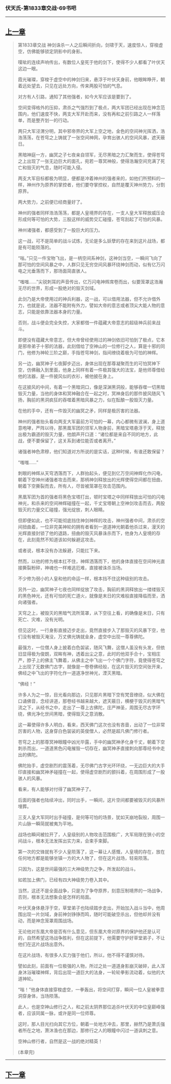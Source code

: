 ### 伏天氏-第1833章交战-69书吧

--------
[上一章](./e38597b878089da416bfbbcd19327633.md)
--------


>
>
>
>第1833章交战
>神剑诛杀一人之后瞬间折向，剑啸于天，速度惊人，穿梭虚空，仿佛能够锁定阴影中的身影。
>
>噗呲的连续声响传出，有数位人皇死于他的剑下，使得不少人都看了叶伏天这边一眼。
>
>霞光璀璨，穿梭于虚空中的神剑归来，悬浮于叶伏天身前，他眼眸睁开，朝着远处望去，只见在远处方向，传来两股可怕的气息。
>
>对方有人引路，通知了其他强者，如今大军应该是要到了。
>
>空间变得格外的压抑，肃杀之气强烈到了极点，两大军团已经出现在神念范围内，他们速度不快，两支大军开赴而来，没有再和之前引路之人一样落单，而是整齐划一的行动。
>
>两只大军泾渭分明，其中邪帝界的大军上空之地，金色的空间神光挥洒，浩浩荡荡，在苍穹之上铸就了一张空间神网，孕育出骇人的空间风暴，遮天蔽日。
>
>黑暗神庭一方，幽冥之子七夜亲自领军，无尽黑暗之力汇聚而生，使得苍穹之上出现了一张无边巨大的面孔，宛若一尊冥神般，使得浩瀚空间充满了死亡和毁灭的气息，随时可能入侵。
>
>两支大军目标都极为明显，便都是冲着神州的强者来的，如他们所预料的一样，神州作为原界的掌控者，他们要夺掌控权，自然是覆灭神州势力，分割原界。
>
>两大势力，之前便已经商量好了。
>
>神州的强者同样浩浩荡荡，都是人皇境界的存在，一支人皇大军释放威压会形成何等可怕的大势，三股这样的威势交汇碰撞，苍穹刮起了可怕的风暴。
>
>神州诸强者，都感受到了一股巨大的压力。
>
>这一战，可不是简单的战斗试炼，无论是多么妖孽的存在来到这片战场，都是有可能陨落的。
>
>“嗡。”只见一件宝物飞出，是一柄空间系神剑，这神剑当空，一瞬间飞向了那可怕的空间风暴之中，人群只见无穷空间风暴环绕神剑而动，似有亿万闪电之光垂落而下，那场面简直骇人。
>
>“嗤嗤……”尖锐刺耳的声音传出，亿万闪电神辉席卷而出，似要笼罩这浩瀚无尽的世界，形成一股绝对的毁灭剑域。
>
>此剑乃是大帝使用过的神兵利器，这一战，可以借用法器，但不允许借外力，也就是说，法器不能附有外力，譬如大帝的意志或者顶尖大能人物的意志，只能是依靠法器本身的力量。
>
>否则，战斗便会完全失控，大家都借一件蕴藏大帝意志的超级神兵前来战斗。
>
>即便没有蕴藏大帝意志，但大帝曾经使用过的神剑依旧可怕到了极点，它本是邪帝弟子十邪的法器，此刻借给了空神山的一位修行之人，算是十邪的同门，他修为神轮三阶之巅，手指苍穹神剑，指间缭绕着极为可怕的神辉。
>
>另一边，幽冥神子七夜脚步迈出，身体出现在那尊凝聚而生的可怕冥神下空，仿佛融入到里面，他身上同样有着一件极其强大的法宝，是他师尊借给他的法器，是一件披风似的衣衫，被他披在身上。
>
>在这披风的中间，有着一个黑暗洞口，像是深渊黑洞般，能够吞噬一切黑暗毁灭力量，当他的身体和冥神融合在一起之时，冥神身后的那件披风随风飞扬，胸前的黑洞疯狂的吞噬着黑暗风暴之力，似在酝酿一股毁灭力量。
>
>在他的手中，还有一件毁灭的幽冥之矛，同样是极厉害的法器。
>
>神州的强者抬头看向两支大军最前方可怕的一幕，内心都微有波澜，身上道意咆哮，严阵以待，那黑凰军团的领军人物身前，黑暗宝塔悬浮于天，释放出极为霸道的毁灭力量，他朗声开口道：“诸位都是来自不同的地方，此战，便不要保留了，这关系到诸位能否或者离开。”
>
>诸强者神色肃穆，他们知道对方所说的是实话，这种时候，有谁还敢保留？
>
>“嗤嗤……”
>
>刺眼的神辉从天穹洒落而下，人群抬起头，便见到亿万空间神辉化作闪电，朝着下空神州诸强者攻击而来，那柄神剑释放出的光辉使得空间都在扭曲，朝着下空撕裂而去，所有人，尽皆被笼罩在攻击范围内。
>
>黑凰军团为首的强者将黑色宝塔打出，顿时宝塔之中同样释放出可怕的闪电神光，和杀来的空间神辉碰撞在一起，千丈宝塔朝上空神剑攻击而去，两股毁灭的力量交汇碰撞，强光绽放，刺人眼睛。
>
>但即便如此，也不可能彻底挡住神剑神辉的攻击，神州强者中间，肃杀的空间扭曲着，一位非完美神轮的拥有者看到一道道神光朝着他杀过来，漫天的光辉直接封锁了他的退路，扭曲的毁灭风暴诛杀而下，他身为人皇境的存在，此刻竟然不知道该如何躲避这攻击。
>
>或者说，根本没有办法躲避，只能扛下来。
>
>然而，以他的修为根本扛不住，神辉洒落而下，他的身体直接在空间神光直接撕裂粉碎，神魂也一样难逃厄难，直接被诛杀当场。
>
>不少修为弱小的人皇和他的命运一样，根本挡不住这种级别的攻击。
>
>另外一边，幽冥神子七夜也同样绽放了攻击，胸前的黑洞释放出一缕缕毁灭的黑色神光，还有可怕的死亡道火，就像是末日的灾难般直接降临而至，洒向诸强者。
>
>天穹之上，被毁灭的黑暗气流所笼罩，从下空往上看，的确像是末日，只有死亡、灾难，没有光明。
>
>但见这时，一行身影直接迈步走出，竟然直接步入了那毁灭的风暴下空，他们没有被毁灭淹没，万丈佛光铸就金身，虚空中出现一尊尊佛陀。
>
>最强方，一位僧人身上披着白色袈裟，随风飞舞，这僧人虽没有头发，但依旧显得极为俊朗，双眸有神，透着出尘之意，此时的他双手合十，宝相庄严，脖子上的佛主飞舞着，从佛主之中飞出一个个佛门字符，竟使得苍穹之上出现了无数佛门古字，就像是一卷卷佛经般，在这片毁灭的空间张开来，佛经之中飞出的字符化作一道道净世神光，湮灭黑暗。
>
>“佛经！”
>
>许多人为之一惊，目光看向那边，只见那片黑暗下空有梵音缭绕，似大佛在口诵佛音，念经讲道，那卷经书越来越大，遮天蔽日，横梗于毁灭的黑暗气流之下，从经书之中，走出了一尊上古佛陀，庄严神圣，周围无尽古字环绕，佛光净化世间黑暗，使得毁灭之意消散。
>
>这一幕使得许多人明白，看来，西天佛门这次也没有吝啬，出动了一位非常厉害的人物，这身穿白色袈裟的英俊僧人，必然是超凡佛门修行者。
>
>苍穹之上的那尊冥神眼瞳中凶光毕露，手中的幽冥神矛化身千丈，朝着下空刺杀而出，一道道黑色闪电摧毁一切存在，幽冥神矛直接刺向那尊经书中走出的佛陀。
>
>佛陀抬手，虚空剧烈的震荡着，无尽佛门古字光环环绕，一无边巨大的大手印直接和幽冥神矛碰撞在一起，使得虚空剧烈的颤抖着，在周围形成了一股骇人的风暴。
>
>看来，有人能够对付得了幽冥神子了。
>
>后面的强者也陆续冲出，同时出手，一瞬间，这片空间都要被毁灭的风暴所埋葬。
>
>三支人皇大军同时出手碰撞，是何等可怕的场景，犹如天崩地裂般，周围一片山脉一瞬简就被夷为平地。
>
>战场也瞬间被拉开了，人皇级别的人物攻击范围极广，大军局限在狭小的空间战斗，根本无法发挥出实力来，会束手束脚。
>
>第一次的交锋就有不少人皇陨落了，这一幕让人感慨，人皇境的存在，放在任何地方都是能够坐镇一方的大人物了，但在这片战场，轻易陨落。
>
>只因为，这是世间最强的三大神级势力之争，所发起的战斗。
>
>如若加上佛门，已经有四大神级势力卷入其中。
>
>当然，这还不是全面战争，只是为了争夺原界，刻意压制境界的一场战争，否则，根本无法想象会是怎样的局面。
>
>叶伏天身体悬浮于空，草堂弟子也陆续踏步走出，开始加入战斗当中，他周围出现一片剑域，身前神剑铮铮而鸣，随时可能破空杀出，但他却并没有动，而是神念笼罩周围战场。
>
>无论他对东凰大帝是否有什么意见，但东凰大帝对原界的保护他还是认可的，自然希望这场战争胜利，但在这前提下，他需要守护好草堂弟子，不让他们在这片战场出意外。
>
>在这片战场，有很多人实力强于他们，所以，他不得不谨慎对待。
>
>譬如此刻，前面有一位极强的人物，所过之处一道道身影崩灭破碎，此人浑身沐浴璀璨神辉，背后出现一道巨大的法身，一轮轮拳影流动着，似他的大道神轮。
>
>“嗡！”他身体直接穿梭虚空，一拳轰出，将空间打穿，瞬间一位人皇被拳意洞穿身体，当场陨落。
>
>此人，也是空神山修行之人，和之前太阴界那位追杀叶伏天的中位皇巅峰强者，应该同属一脉，或许是同一位师尊。
>
>这时，那人目光扫向其它方位，朝着一处地方冲去，那里，赫然乃是萧氏强者所在之地，萧沐渔也在那边，那修行之人的眼瞳中闪过一道讽刺之意。
>
>空神山修行者，自然是这一战的绝对精英！
>
>(本章完)
>
>

--------
[下一章](./2cc3d31776d625f6ca152e9b5fc354f0.md)
--------
